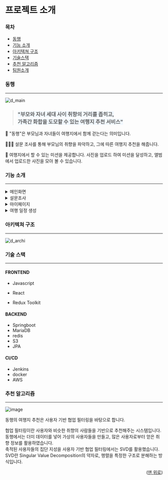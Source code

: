# 프로젝트 소개

### 목차

- [동행](#동행)
- [기능 소개](#기능-소개)
- [아키텍쳐 구조](#아키텍쳐-구조)
- [기술스택](#기술스택)
- [추천 알고리즘](#추천-알고리즘)
- [팀원소개](#팀원소개)



### 동행

---------------------------------

![d_main](https://user-images.githubusercontent.com/97646028/204224125-0dd0a486-5b5c-4626-9c55-fb425ad8a5ec.png)

> ### <span style="background-color:#f1f8ff">"부모와 자녀 세대 사이 취향의 거리를 좁히고, <br>가족간 화합을 도모할 수 있는 여행지 추천 서비스"</span>

💞 "동행"은 부모님과 자녀들이 여행지에서 함께 걷는다는 의미입니다. 

👨‍👩‍👧 설문 조사를 통해 부모님의 취향을 파악하고, 그에 따른 여행지 추천을 해줍니다.

📸 여행지에서 할 수 있는 미션을 제공합니다. 사진을 업로드 하여 미션을 달성하고, 앨범에서 업로드한 사진을 모아 볼 수 있습니다.



### 기능 소개

--------------------------------------

<details>
<summary>메인화면</summary>
<div markdown="1">       
<img src=https://user-images.githubusercontent.com/97646028/204214846-4911a7e1-2c9e-4dc3-8112-a48db047ac52.gif>
<div>
맨 처음 들어가면 보이는 메인 화면입니다.<br/>
상단 네비게이션 바를 통해 여행 일정 생성, 마이페이지, 로그아웃 페이지로 이동합니다.
</div>
<img src=https://user-images.githubusercontent.com/97646028/204218501-61088254-19a3-4f1e-b684-c32a52798c12.gif>
    <div>
    스크롤을 내리면 현재 진행중인 여행 일정과 미션을 확인할 수 있습니다.<br>
        미션은 랜덤으로 3개가 제공됩니다. 마음에 들지 않을 시 새로고침 버튼을 눌러 바꿀 수 있습니다.<br>
        부모님과 즐기고 싶은 미션이 있을 경우 직접 추가할 수 있습니다.<br>
        가장 하단의 CLICK 버튼을 누르면 부모님에게 설문조사를 보낼 수 있는 페이지로 이동합니다.<br>
    </div>
</div>
</details>



<details>
<summary>설문조사</summary>
<div markdown="1">       
<img src=https://user-images.githubusercontent.com/97646028/204218626-dc13bf94-387e-498c-8fc4-6685e8baa4e2.gif>
    부모님의 여행 취향에 대한 설문조사입니다.<br>
    설문 링크 복사하기를 누르면 랜덤으로 생성된 링크가 복사됩니다.<br>
    이 링크를 카카오톡으로 공유하면 부모님이 직접 설문을 합니다.<br>
<img src=https://user-images.githubusercontent.com/97646028/204218554-dd1126b6-67b6-4499-a7e7-5cb041435680.gif>
    설문은 총 12개의 질문으로 이루어져있고 부모님을 배려하여 최대한 간단하게 답변할 수 있습니다.<br>
    이 결과를 바탕으로 여행 일정 생성 시 부모님이 선호할 만한 여행지를 먼저 띄워줍니다.
</div>
</details>



<details>
<summary>마이페이지</summary>
<div markdown="1">       
<img src=https://user-images.githubusercontent.com/97646028/204218791-02619d2b-c177-407f-ae12-44d1260d95f8.gif>
    마이페이지에서는 크게 내 정보와 지난 여행을 확인할 수 있습니다.<br>
    내 정보에서는 회원 정보를 수정하거나 탈퇴합니다.<br>
<img src=https://user-images.githubusercontent.com/97646028/204218880-a351ddc0-a480-4b3e-8df8-337a68927c2d.gif>
    지난 여행에서는 미션을 위해 업로드한 사진들을 여행 일정별로 모아 앨범처럼 볼 수 있습니다.<br>
    또한 지난 여행 일정과 방문했던 여행지 열람 기능을 구현했습니다.<br>
</div>
</details>



<details>
<summary>여행 일정 생성</summary>
<div markdown="1">       
<img src=https://user-images.githubusercontent.com/97646028/204221814-acfdb1e7-720a-430a-9667-2016ad1c0887.gif>
   여행 일정 생성을 위해 날짜를 선택합니다. <br>
   여행 가고 싶은 지역을 확대한 뒤 추천 받기를 누르면 추천 여행지와 음식점이 뜹니다.<br>
   원하는 곳을 골라 추가하거나 순서를 바꿔서 나만의 여행일정을 생성합니다.<br>
</div>
</details>



### 아키텍쳐 구조

------------------------------

![d_archi](https://user-images.githubusercontent.com/97646028/204222931-1a1a7b21-ff2c-4309-b4ef-fd89cf399988.png)



### 기술 스택

--------------------------

#### FRONTEND

- Javascript
- React

- Redux Toolkit

#### BACKEND

- Springboot
- MariaDB
- redis
- S3
- JPA

#### CI/CD

- Jenkins
- docker
- AWS



### 추천 알고리즘

-------------------------------

![image](https://user-images.githubusercontent.com/97646028/204227503-0bfee243-7ced-439f-96b2-069e308516fb.png)

동행의 여행지 추천은 사용자 기반 협업 필터링을 바탕으로 합니다. <br>

협업 필터링이란 사용자와 비슷한 취향의 사람들을 기반으로 추천해주는 시스템입니다.<br> 동행에서는 더미 데이터를 넣어 가상의 사용자들을 만들고,  많은 사용자로부터 얻은 취향 정보를 활용하였습니다. <br>축적된 사용자들의 집단 지성을 사용자 기반 협업 필터링에서는 SVD를 활용했습니다. <br>SVD란 Singular Value Decomposition의 약자로, 행렬을 특정한 구조로 분해하는 방식입니다.

<p align="right">(<a href="#">맨 위로</a>)</p>
